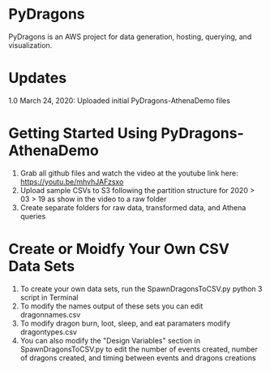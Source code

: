 # PyDragons
PyDragons is an AWS project for data generation, hosting, querying, and visualization.

# Updates
1.0 March 24, 2020: Uploaded initial PyDragons-AthenaDemo files

# Getting Started Using PyDragons-AthenaDemo
1. Grab all github files and watch the video at the youtube link here: https://youtu.be/mhvhJAFzsxo
2. Upload sample CSVs to S3 following the partition structure for 2020 > 03 > 19 as show in the video to a raw folder
3. Create separate folders for raw data, transformed data, and Athena queries

# Create or Moidfy Your Own CSV Data Sets
1. To create your own data sets, run the SpawnDragonsToCSV.py python 3 script in Terminal 
2. To modify the names output of these sets you can edit dragonnames.csv
3. To modify dragon burn, loot, sleep, and eat paramaters modify dragontypes.csv
4. You can also modify the "Design Variables" section in SpawnDragonsToCSV.py to edit the number of events created,
number of dragons created, and timing between events and dragons creations
